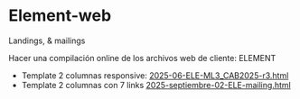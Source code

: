 # Element-web
Landings, &amp; mailings

Hacer una compilación online de los archivos web de cliente: ELEMENT
- Template 2 columnas responsive: <a href="mailings/2025/2025-06-ELE-ML3_CAB2025-r3.html">2025-06-ELE-ML3_CAB2025-r3.html</a>
- Template 2 columnas con 7 links <a href="mailings/2025/2025-septiembre-02-ELE-mailing.html">2025-septiembre-02-ELE-mailing.html</a>
